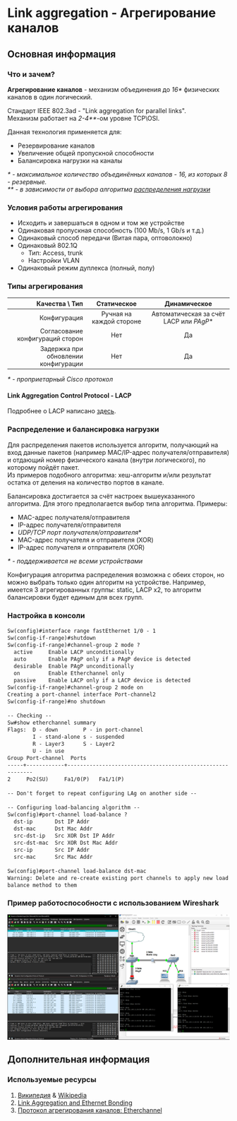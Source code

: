 # Link aggregation - Агрегирование каналов

## Основная информация

### Что и зачем?

**Агрегирование каналов** - механизм объединения до *16\** физических каналов в один логический.

Стандарт IEEE 802.3ad - "Link aggregation for parallel links".  
Механизм работает на *2-4\*\**-ом уровне TCP\OSI.

Данная технология применяется для:
- Резервирование каналов
- Увеличение общей пропускной способности
- Балансировка нагрузки на каналы

*\* - максимальное количество объединённых каналов - 16, из которых 8 - резервные.*  
*\*\* - в зависимости от выбора алгоритма [распределения нагрузки](#распределение-и-балансировка-нагрузки)*

### Условия работы агрегирования

- Исходить и завершаться в одном и том же устройстве
- Одинаковая пропускная способность (100 Mb/s, 1 Gb/s и т.д.)
- Одинаковый способ передачи (Витая пара, оптоволокно)
- Одинаковый 802.1Q
  - Тип: Access, trunk
  - Настройки VLAN
- Одинаковый режим дуплекса (полный, полу)

### Типы агрегирования

|                       Качества \ Тип |       Статическое        |              Динамическое               |
| -----------------------------------: | :----------------------: | :-------------------------------------: |
|                         Конфигурация | Ручная на каждой стороне | Автоматическая за счёт LACP или *PAgP** |
|     Согласование конфигураций сторон |           Нет            |                   Да                    |
| Задержка при обновлении конфигурации |           Нет            |                   Да                    |

*\* - проприетарный Cisco протокол*

#### Link Aggregation Control Protocol - LACP

Подробнее о LACP написано [здесь](./LACP.md).

### Распределение и балансировка нагрузки

Для распределения пакетов используется алгоритм, получающий на вход данные пакетов (например MAC/IP-адрес получателя/отправителя) и отдающий номер физического канала (внутри логического), по которому пойдёт пакет.  
Из примеров подобного алгоритма: хеш-алгоритм и/или результат остатка от деления на количество портов в канале.

Балансировка достигается за счёт настроек вышеуказанного алгоритма. Для этого предполагается выбор типа алгоритма. Примеры:
- MAC-адрес получателя/отправителя
- IP-адрес получателя/отправителя
- *UDP/TCP порт получателя/отправителя*\*
- MAC-адрес получателя и отправителя (XOR)
- IP-адрес получателя и отправителя (XOR)

*\* - поддерживается не всеми устройствами*

Конфигурация алгоритма распределения возможна с обеих сторон, но можно выбрать только один алгоритм на устройстве. Например, имеется 3 агрегированных группы: static, LACP x2, то алгоритм балансировки будет единым для всех групп.

### Настройка в консоли

```console
Sw(config)#interface range fastEthernet 1/0 - 1
Sw(config-if-range)#shutdown
Sw(config-if-range)#channel-group 2 mode ?
  active     Enable LACP unconditionally
  auto       Enable PAgP only if a PAgP device is detected
  desirable  Enable PAgP unconditionally
  on         Enable Etherchannel only
  passive    Enable LACP only if a LACP device is detected
Sw(config-if-range)#channel-group 2 mode on
Creating a port-channel interface Port-channel2
Sw(config-if-range)#no shutdown

-- Checking --
Sw#show etherchannel summary
Flags:  D - down        P - in port-channel
        I - stand-alone s - suspended
        R - Layer3      S - Layer2
        U - in use
Group Port-channel  Ports
-----+------------+-----------------------------------------------------------
2     Po2(SU)     Fa1/0(P)   Fa1/1(P)

-- Don't forget to repeat configuring LAg on another side --

-- Configuring load-balancing algorithm --
Sw(config)#port-channel load-balance ?
  dst-ip       Dst IP Addr
  dst-mac      Dst Mac Addr
  src-dst-ip   Src XOR Dst IP Addr
  src-dst-mac  Src XOR Dst Mac Addr
  src-ip       Src IP Addr
  src-mac      Src Mac Addr

Sw(config)#port-channel load-balance dst-mac
Warning: Delete and re-create existing port channels to apply new load balance method to them
```

### Пример работоспособности с использованием Wireshark

![Пример работоспособности статического агрегирования каналов с использованием Wireshark](image.png)

## Дополнительная информация

### Используемые ресурсы

1. [Википедия](https://ru.wikipedia.org/wiki/Агрегирование_каналов) & [Wikipedia](https://en.wikipedia.org/wiki/Link_aggregation)
2. [Link Aggregation and Ethernet Bonding](https://www.alliedtelesis.com/sites/default/files/documents/configuration-guides/linkag_feature_overview_guide.pdf)
3. [Протокол агрегирования каналов: Etherchannel](https://habr.com/ru/articles/334778/)